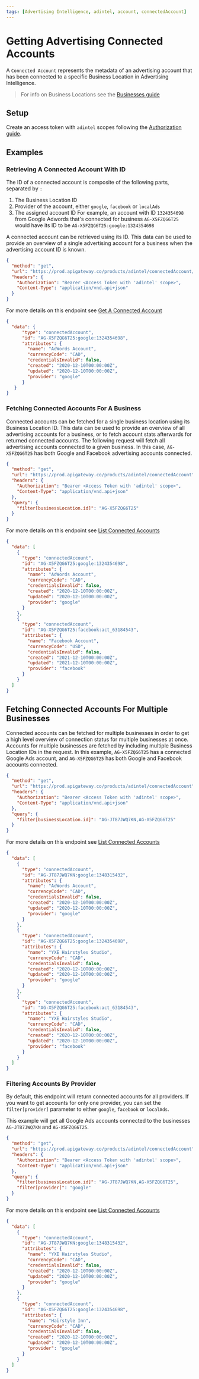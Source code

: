 ```yaml
---
tags: [Advertising Intelligence, adintel, account, connectedAccount]
---
```

# Getting Advertising Connected Accounts

A `Connected Account` represents the metadata of an advertising account that has been connected to a specific Business Location in Advertising Intelligence.  

> For info on Business Locations see the [Businesses guide](../Accounts.md)

## Setup

Create an access token with `adintel` scopes following the [Authorization guide](../../Authorization/Authorization.md).

## Examples

### Retrieving A Connected Account With ID

The ID of a connected account is composite of the following parts, separated by `:`
1. The Business Location ID
1. Provider of the account, either `google`, `facebook` or `localAds`
1. The assigned account ID
For example, an account with ID `1324354698` from Google Adwords that's connected for business `AG-X5FZQG6T25` would have its ID to be `AG-X5FZQG6T25:google:1324354698`

A connected account can be retrieved using its ID.  This data can be used to provide an overview of a single advertising account for a business when the advertising account ID is known.

<!--
type: tab
title: Request
-->
```json http
{
  "method": "get",
  "url": "https://prod.apigateway.co/products/adintel/connectedAccount/AG-X5FZQG6T25:google:1324354698",
  "headers": {
    "Authorization": "Bearer <Access Token with 'adintel' scope>",
    "Content-Type": "application/vnd.api+json"
  }
}
```

For more details on this endpoint see [Get A Connected Account](../../../openapi/adintel/adintel.yaml/paths/~1connectedAccount/get)
<!--
type: tab
title: Example Response
-->
```json
{
  "data": {
      "type": "connectedAccount",
      "id": "AG-X5FZQG6T25:google:1324354698",
      "attributes": {
        "name": "AdWords Account",
        "currencyCode": "CAD",
        "credentialsInvalid": false,
        "created": "2020-12-10T00:00:00Z",
        "updated": "2020-12-10T00:00:00Z",
        "provider": "google"
      }
   }
}
```
<!--
type: tab-end
-->


### Fetching Connected Accounts For A Business

Connected accounts can be fetched for a single business location using its Business Location ID.  This data can be used to provide an overview of all advertising accounts for a business, or to fetch account stats afterwards for returned connected accounts.  The following request will fetch all advertising accounts connected to a given business.  In this case, `AG-X5FZQG6T25` has both Google and Facebook advertising accounts connected.

<!--
type: tab
title: Request
-->
```json http
{
  "method": "get",
  "url": "https://prod.apigateway.co/products/adintel/connectedAccount",
  "headers": {
    "Authorization": "Bearer <Access Token with 'adintel' scope>",
    "Content-Type": "application/vnd.api+json"
  },
  "query": {
    "filter[businessLocation.id]": "AG-X5FZQG6T25"
  }
}
```

For more details on this endpoint see [List Connected Accounts](../../../openapi/adintel/adintel.yaml/paths/~1connectedAccount/get)
<!--
type: tab
title: Example Response
-->
```json
{
  "data": [
    {
      "type": "connectedAccount",
      "id": "AG-X5FZQG6T25:google:1324354698",
      "attributes": {
        "name": "AdWords Account",
        "currencyCode": "CAD",
        "credentialsInvalid": false,
        "created": "2020-12-10T00:00:00Z",
        "updated": "2020-12-10T00:00:00Z",
        "provider": "google"
      }
    },
    {
      "type": "connectedAccount",
      "id": "AG-X5FZQG6T25:facebook:act_63184543",
      "attributes": {
        "name": "Facebook Account",
        "currencyCode": "USD",
        "credentialsInvalid": false,
        "created": "2021-12-10T00:00:00Z",
        "updated": "2021-12-10T00:00:00Z",
        "provider": "facebook"
      }
    }
  ]
}
```
<!--
type: tab-end
-->

## Fetching Connected Accounts For Multiple Businesses

Connected accounts can be fetched for multiple businesses in order to get a high level overview of connection status for multiple businesses at once.  Accounts for multiple businesses are fetched by including multiple Business Location IDs in the request. In this example, `AG-X5FZQG6T25` has a connected Google Ads account, and `AG-X5FZQG6T25` has both Google and Facebook accounts connected.

<!--
type: tab
title: Request
-->
```json http
{
  "method": "get",
  "url": "https://prod.apigateway.co/products/adintel/connectedAccount",
  "headers": {
    "Authorization": "Bearer <Access Token with 'adintel' scope>",
    "Content-Type": "application/vnd.api+json"
  },
  "query": {
    "filter[businessLocation.id]": "AG-JT87JWQ7KN,AG-X5FZQG6T25"
  }
}
```
For more details on this endpoint see [List Connected Accounts](../../../openapi/adintel/adintel.yaml/paths/~1connectedAccount/get)
<!--
type: tab
title: Example Response
-->
```json
{
  "data": [
    {
      "type": "connectedAccount",
      "id": "AG-JT87JWQ7KN:google:1348315432",
      "attributes": {
        "name": "AdWords Account",
        "currencyCode": "CAD",
        "credentialsInvalid": false,
        "created": "2020-12-10T00:00:00Z",
        "updated": "2020-12-10T00:00:00Z",
        "provider": "google"
      }
    },
    {
      "type": "connectedAccount",
      "id": "AG-X5FZQG6T25:google:1324354698",
      "attributes": {
        "name": "YXE Hairstyles Studio",
        "currencyCode": "CAD",
        "credentialsInvalid": false,
        "created": "2020-12-10T00:00:00Z",
        "updated": "2020-12-10T00:00:00Z",
        "provider": "google"
      }
    },
    {
      "type": "connectedAccount",
      "id": "AG-X5FZQG6T25:facebook:act_63184543",
      "attributes": {
        "name": "YXE Hairstyles Studio",
        "currencyCode": "CAD",
        "credentialsInvalid": false,
        "created": "2020-12-10T00:00:00Z",
        "updated": "2020-12-10T00:00:00Z",
        "provider": "facebook"
      }
    }
  ]
}
```
<!--
type: tab-end
-->

### Filtering Accounts By Provider

By default, this endpoint will return connected accounts for all providers. If you want to get accounts for only one provider, you can set the `filter[provider]` parameter to either `google`, `facebook` or `localAds`.

This example will get all Google Ads accounts connected to the businesses `AG-JT87JWQ7KN` and `AG-X5FZQG6T25`.

<!--
type: tab
title: Request
-->
```json http
{
  "method": "get",
  "url": "https://prod.apigateway.co/products/adintel/connectedAccount",
  "headers": {
    "Authorization": "Bearer <Access Token with 'adintel' scope>",
    "Content-Type": "application/vnd.api+json"
  },
  "query": {
    "filter[businessLocation.id]": "AG-JT87JWQ7KN,AG-X5FZQG6T25",
    "filter[provider]": "google"
  }
}
```

For more details on this endpoint see [List Connected Accounts](../../../openapi/adintel/adintel.yaml/paths/~1connectedAccount/get)
<!--
type: tab
title: Example Response
-->
```json
{
  "data": [
    {
      "type": "connectedAccount",
      "id": "AG-JT87JWQ7KN:google:1348315432",
      "attributes": {
        "name": "YXE Hairstyles Studio",
        "currencyCode": "CAD",
        "credentialsInvalid": false,
        "created": "2020-12-10T00:00:00Z",
        "updated": "2020-12-10T00:00:00Z",
        "provider": "google"
      }
    },
    {
      "type": "connectedAccount",
      "id": "AG-X5FZQG6T25:google:1324354698",
      "attributes": {
        "name": "Hairstyle Inn",
        "currencyCode": "CAD",
        "credentialsInvalid": false,
        "created": "2020-12-10T00:00:00Z",
        "updated": "2020-12-10T00:00:00Z",
        "provider": "google"
      }
    }
  ]
}
```
<!--
type: tab-end
-->
